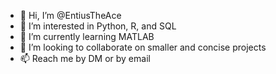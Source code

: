 - 👋 Hi, I’m @EntiusTheAce
- 👀 I’m interested in Python, R, and SQL
- 🌱 I’m currently learning MATLAB
- 💞️ I’m looking to collaborate on smaller and concise projects
- 📫 Reach me by DM or by email

<!---
EntiusTheAce/EntiusTheAce is a ✨ special ✨ repository because its `README.md` (this file) appears on your GitHub profile.
You can click the Preview link to take a look at your changes.
--->
